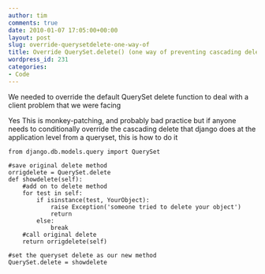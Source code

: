```yaml
---
author: tim
comments: true
date: 2010-01-07 17:05:00+00:00
layout: post
slug: override-querysetdelete-one-way-of
title: Override QuerySet.delete() (one way of preventing cascading deletes)
wordpress_id: 231
categories:
- Code
---
```


We needed to override the default QuerySet delete function to deal with a client problem that we were facing  

  

Yes This is monkey-patching, and probably bad practice but if anyone needs to conditionally override the cascading delete that django does at the application level from a queryset, this is how to do it  

  


    
    from django.db.models.query import QuerySet
    
    #save original delete method
    orrigdelete = QuerySet.delete
    def showdelete(self):
        #add on to delete method
        for test in self:
            if isinstance(test, YourObject):
                raise Exception('someone tried to delete your object')
                return  
            else:
                break   
        #call original delete
        return orrigdelete(self)
    
    #set the queryset delete as our new method
    QuerySet.delete = showdelete
    
